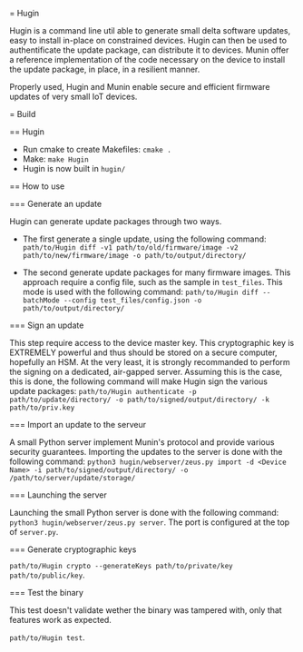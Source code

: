 = Hugin

Hugin is a command line util able to generate small delta software updates, easy to install in-place on constrained devices. Hugin can then be used to authentificate the update package, can distribute it to devices. Munin offer a reference implementation of the code necessary on the device to install the update package, in place, in a resilient manner.

Properly used, Hugin and Munin enable secure and efficient firmware updates of very small IoT devices.

= Build

== Hugin

- Run cmake to create Makefiles: `cmake .`
- Make: `make Hugin`
- Hugin is now built in `hugin/`

== How to use

=== Generate an update

Hugin can generate update packages through two ways.

- The first generate a single update, using the following command: `path/to/Hugin diff -v1 path/to/old/firmware/image -v2 path/to/new/firmware/image -o path/to/output/directory/`

- The second generate update packages for many firmware images. This approach require a config file, such as the sample in `test_files`. This mode is used with the following command: `path/to/Hugin diff --batchMode --config test_files/config.json -o path/to/output/directory/`

=== Sign an update

This step require access to the device master key. This cryptographic key is EXTREMELY powerful and thus should be stored on a secure computer, hopefully an HSM. At the very least, it is strongly recommanded to perform the signing on a dedicated, air-gapped server.
Assuming this is the case, this is done, the following command will make Hugin sign the various update packages: `path/to/Hugin authenticate -p path/to/update/directory/ -o path/to/signed/output/directory/ -k path/to/priv.key`

=== Import an update to the serveur

A small Python server implement Munin's protocol and provide various security guarantees.
Importing the updates to the server is done with the following command: `python3 hugin/webserver/zeus.py import -d <Device Name> -i path/to/signed/output/directory/ -o /path/to/server/update/storage/`

=== Launching the server

Launching the small Python server is done with the following command: `python3 hugin/webserver/zeus.py server`.
The port is configured at the top of `server.py`.

=== Generate cryptographic keys

`path/to/Hugin crypto --generateKeys path/to/private/key path/to/public/key`.

=== Test the binary

This test doesn't validate wether the binary was tampered with, only that features work as expected.

`path/to/Hugin test`.
